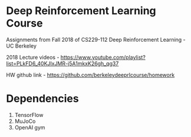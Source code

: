 # Deep Reinforcement Learning Course
Assignments from Fall 2018 of CS229-112 Deep Reinforcement Learning - UC Berkeley

2018 Lecture videos - https://www.youtube.com/playlist?list=PLkFD6_40KJIxJMR-j5A1mkxK26gh_qg37

HW github link - https://github.com/berkeleydeeprlcourse/homework

# Dependencies

1) TensorFlow
2) MuJoCo
3) OpenAI gym